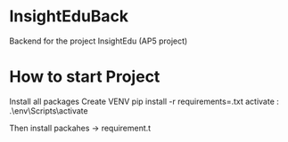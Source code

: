 # InsightEduBack
Backend for the project InsightEdu (AP5 project)


# How to start Project

Install all packages
Create VENV
pip install -r requirements=.txt
activate : .\env\Scripts\activate

Then install packahes -> requirement.t
